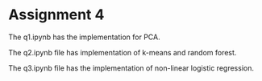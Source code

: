 # Assignment 4

The q1.ipynb has the implementation for PCA.

The q2.ipynb file has implementation of k-means and random forest. 

The q3.ipynb file has the implementation of non-linear logistic regression.

